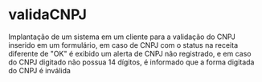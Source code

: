 # validaCNPJ

Implantação de um sistema em um cliente para a validação do CNPJ inserido em um formulário, em caso de CNPJ com o status na receita diferente de "OK" é exibido um alerta de CNPJ não registrado, e em caso do CNPJ digitado não possua 14 dígitos, é informado que a forma digitada do CNPJ é inválida
